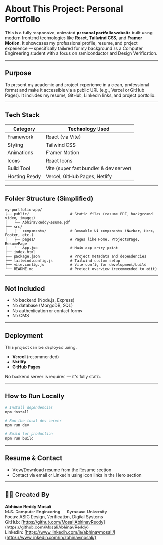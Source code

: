 
#  About This Project: Personal Portfolio

This is a fully responsive, animated **personal portfolio website** built using modern frontend technologies like **React**, **Tailwind CSS**, and **Framer Motion**. It showcases my professional profile, resume, and project experience — specifically tailored for my background as a Computer Engineering student with a focus on semiconductor and Design Verification.

---

##   Purpose

To present my academic and project experience in a clean, professional format and make it accessible via a public URL (e.g., Vercel or GitHub Pages). It includes my resume, GitHub, LinkedIn links, and project portfolio.

---

##  Tech Stack

| Category          | Technology Used                           |
|-------------------|-------------------------------------------|
| Framework         | React (via Vite)                          |
| Styling           | Tailwind CSS                              |
| Animations        | Framer Motion                             |
| Icons             | React Icons                               |
| Build Tool        | Vite (super fast bundler & dev server)    |
| Hosting Ready     |    Vercel, GitHub Pages, Netlify          |

---

##  Folder Structure (Simplified)

```
my-portfolio-app/
├── public/                   # Static files (resume PDF, background video, images)
│   └── AbhinavReddyResume.pdf
├── src/
│   ├── components/           # Reusable UI components (Navbar, Hero, Footer, etc.)
│   ├── pages/                # Pages like Home, ProjectsPage, ResumePage
│   └── App.jsx               # Main app entry point
├── index.html
├── package.json              # Project metadata and dependencies
├── tailwind.config.js        # Tailwind custom setup
├── vite.config.js            # Vite config for development/build
└── README.md                 # Project overview (recommended to edit)
```

---

##  Not Included

- No backend (Node.js, Express)
- No database (MongoDB, SQL)
- No authentication or contact forms
- No CMS

---

##  Deployment

This project can be deployed using:

- **Vercel** (recommended)
- **Netlify**
- **GitHub Pages**

No backend server is required — it's fully static.

---

##  How to Run Locally

```bash
# Install dependencies
npm install

# Run the local dev server
npm run dev

# Build for production
npm run build
```

---

##  Resume & Contact

- View/Download resume from the Resume section
- Contact via email or LinkedIn using icon links in the Hero section

---

## 👨‍💻 Created By

**Abhinav Reddy Mosali**  
M.S. Computer Engineering — Syracuse University  
Focus: ASIC Design, Verification, Digital Systems  
GitHub: [https://github.com/MosaliAbhinavReddy](https://github.com/MosaliAbhinavReddy)  
LinkedIn: [https://www.linkedin.com/in/abhinavmosali/](https://www.linkedin.com/in/abhinavmosali/)
